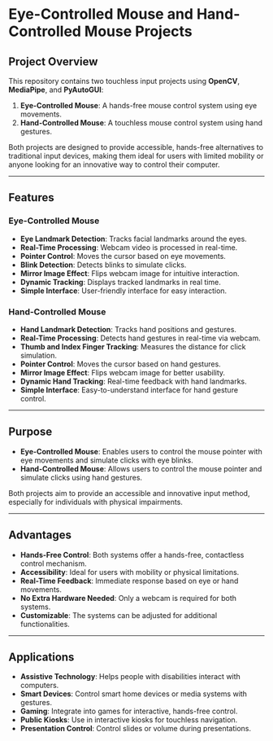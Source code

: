 # Eye-Controlled Mouse and Hand-Controlled Mouse Projects

## **Project Overview**
This repository contains two touchless input projects using **OpenCV**, **MediaPipe**, and **PyAutoGUI**:

1. **Eye-Controlled Mouse**: A hands-free mouse control system using eye movements.
2. **Hand-Controlled Mouse**: A touchless mouse control system using hand gestures.

Both projects are designed to provide accessible, hands-free alternatives to traditional input devices, making them ideal for users with limited mobility or anyone looking for an innovative way to control their computer.

---

## **Features**

### **Eye-Controlled Mouse**

- **Eye Landmark Detection**: Tracks facial landmarks around the eyes.
- **Real-Time Processing**: Webcam video is processed in real-time.
- **Pointer Control**: Moves the cursor based on eye movements.
- **Blink Detection**: Detects blinks to simulate clicks.
- **Mirror Image Effect**: Flips webcam image for intuitive interaction.
- **Dynamic Tracking**: Displays tracked landmarks in real time.
- **Simple Interface**: User-friendly interface for easy interaction.

### **Hand-Controlled Mouse**

- **Hand Landmark Detection**: Tracks hand positions and gestures.
- **Real-Time Processing**: Detects hand gestures in real-time via webcam.
- **Thumb and Index Finger Tracking**: Measures the distance for click simulation.
- **Pointer Control**: Moves the cursor based on hand gestures.
- **Mirror Image Effect**: Flips webcam image for better usability.
- **Dynamic Hand Tracking**: Real-time feedback with hand landmarks.
- **Simple Interface**: Easy-to-understand interface for hand gesture control.

---

## **Purpose**

- **Eye-Controlled Mouse**: Enables users to control the mouse pointer with eye movements and simulate clicks with eye blinks.
- **Hand-Controlled Mouse**: Allows users to control the mouse pointer and simulate clicks using hand gestures.

Both projects aim to provide an accessible and innovative input method, especially for individuals with physical impairments.

---

## **Advantages**

- **Hands-Free Control**: Both systems offer a hands-free, contactless control mechanism.
- **Accessibility**: Ideal for users with mobility or physical limitations.
- **Real-Time Feedback**: Immediate response based on eye or hand movements.
- **No Extra Hardware Needed**: Only a webcam is required for both systems.
- **Customizable**: The systems can be adjusted for additional functionalities.

---

## **Applications**

- **Assistive Technology**: Helps people with disabilities interact with computers.
- **Smart Devices**: Control smart home devices or media systems with gestures.
- **Gaming**: Integrate into games for interactive, hands-free control.
- **Public Kiosks**: Use in interactive kiosks for touchless navigation.
- **Presentation Control**: Control slides or volume during presentations.


